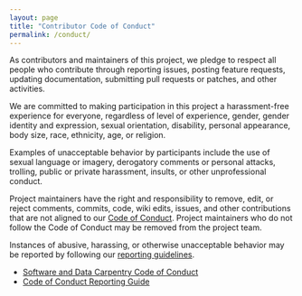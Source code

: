 ```yaml
---
layout: page
title: "Contributor Code of Conduct"
permalink: /conduct/
---
```

As contributors and maintainers of this project,
we pledge to respect all people who contribute through reporting issues,
posting feature requests,
updating documentation,
submitting pull requests or patches,
and other activities.

We are committed to making participation in this project a harassment-free experience for everyone,
regardless of level of experience,
gender,
gender identity and expression,
sexual orientation,
disability,
personal appearance,
body size,
race,
ethnicity,
age,
or religion.

Examples of unacceptable behavior by participants include the use of sexual language or imagery,
derogatory comments or personal attacks,
trolling,
public or private harassment,
insults,
or other unprofessional conduct.

Project maintainers have the right and responsibility to remove, edit, or reject
comments, commits, code, wiki edits, issues, and other contributions
that are not aligned to our [Code of Conduct](http://www.datacarpentry.org/code-of-conduct/).
Project maintainers who do not follow the Code of Conduct may be removed from the project team.

Instances of abusive, harassing, or otherwise unacceptable behavior
may be reported by following our [reporting guidelines](http://www.datacarpentry.org/CoC-reporting/).


- [Software and Data Carpentry Code of Conduct](http://www.datacarpentry.org/code-of-conduct/)
- [Code of Conduct Reporting Guide](http://www.datacarpentry.org/CoC-reporting/)

